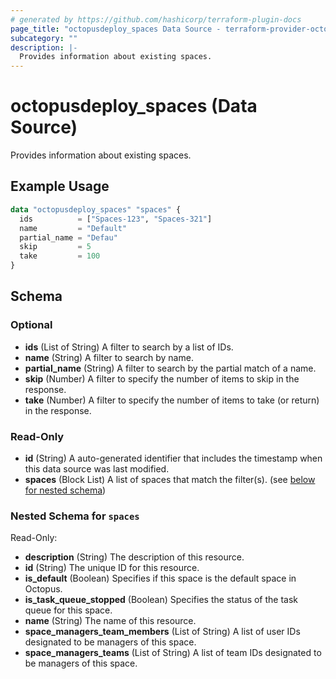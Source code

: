 ```yaml
---
# generated by https://github.com/hashicorp/terraform-plugin-docs
page_title: "octopusdeploy_spaces Data Source - terraform-provider-octopusdeploy"
subcategory: ""
description: |-
  Provides information about existing spaces.
---
```


# octopusdeploy_spaces (Data Source)

Provides information about existing spaces.

## Example Usage

```terraform
data "octopusdeploy_spaces" "spaces" {
  ids          = ["Spaces-123", "Spaces-321"]
  name         = "Default"
  partial_name = "Defau"
  skip         = 5
  take         = 100
}
```

<!-- schema generated by tfplugindocs -->
## Schema

### Optional

- **ids** (List of String) A filter to search by a list of IDs.
- **name** (String) A filter to search by name.
- **partial_name** (String) A filter to search by the partial match of a name.
- **skip** (Number) A filter to specify the number of items to skip in the response.
- **take** (Number) A filter to specify the number of items to take (or return) in the response.

### Read-Only

- **id** (String) A auto-generated identifier that includes the timestamp when this data source was last modified.
- **spaces** (Block List) A list of spaces that match the filter(s). (see [below for nested schema](#nestedblock--spaces))

<a id="nestedblock--spaces"></a>
### Nested Schema for `spaces`

Read-Only:

- **description** (String) The description of this resource.
- **id** (String) The unique ID for this resource.
- **is_default** (Boolean) Specifies if this space is the default space in Octopus.
- **is_task_queue_stopped** (Boolean) Specifies the status of the task queue for this space.
- **name** (String) The name of this resource.
- **space_managers_team_members** (List of String) A list of user IDs designated to be managers of this space.
- **space_managers_teams** (List of String) A list of team IDs designated to be managers of this space.


